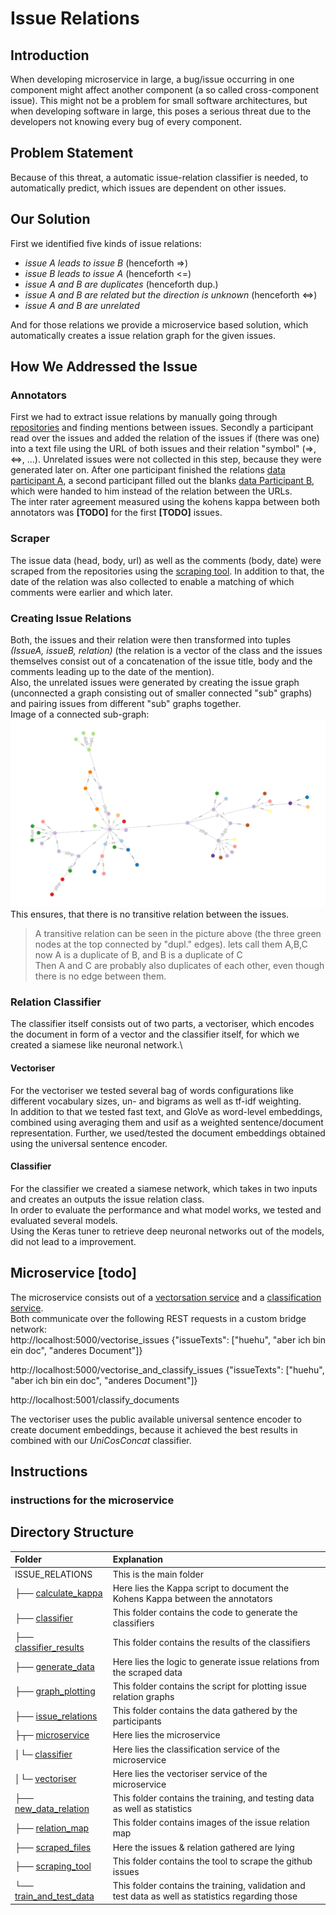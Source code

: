 # Issue Relations
## Introduction
When developing microservice in large, a bug/issue occurring in one component might affect another component (a so called cross-component issue).
This might not be a problem for small software architectures, but when developing software in large, this poses a serious threat due to the developers not knowing every bug of every component.

## Problem Statement
Because of this threat, a automatic issue-relation classifier is needed, to automatically predict, which issues are dependent on other issues.

## Our Solution
First we identified five kinds of issue relations:
* _issue A leads to issue B_ (henceforth =>)
* _issue B leads to issue A_ (henceforth <=)
* _issue A and B are duplicates_ (henceforth dup.)
* _issue A and B are related but the direction is unknown_ (henceforth <=>)
* _issue A and B are unrelated_ 

And for those relations we provide a microservice based solution, which automatically creates a issue relation graph for the given issues.

## How We Addressed the Issue
### Annotators
First we had to extract issue relations by manually going through [repositories](./scraped_files/allRepos.txt) and finding mentions between issues.
Secondly a participant read over the issues and added the relation of the issues if (there was one) into a text file using the URL of both issues and their relation "symbol" (=>, <=>, ...).
Unrelated issues were not collected in this step, because they were generated later on.
After one participant finished the relations [data participant A](./issue_relations/data_participant_A.txt), a second participant filled out the blanks [data Participant B](./issue_relations/data_participant_B.txt), which were handed to him instead of the relation between the URLs.\
The inter rater agreement measured using the kohens kappa between both annotators was **[TODO]** for the first **[TODO]** issues.

### Scraper
The issue data (head, body, url) as well as the comments (body, date) were scraped from the repositories using the [scraping tool](./scraping_tool/).
In addition to that, the date of the relation was also collected to enable a matching of which comments were earlier and which later.

### Creating Issue Relations
Both, the issues and their relation were then transformed into tuples *(IssueA, issueB, relation)* (the relation is a vector of the class and the issues themselves consist out of a concatenation of the issue title, body and the comments leading up to the date of the mention).\
Also, the unrelated issues were generated by creating the issue graph (unconnected a graph consisting out of smaller connected "sub" graphs) and pairing issues from different "sub" graphs together.\
Image of a connected sub-graph:
![image text](./relation_map/issue_map_cropped.png)
This ensures, that there is no transitive relation between the issues.
> A transitive relation can be seen in the picture above (the three green nodes at the top connected by "dupl." edges).
> lets call them A,B,C\
> now A is a duplicate of B, and B is a duplicate of C\
> Then A and C are probably also duplicates of each other, even though there is no edge between them.

### Relation Classifier
The classifier itself consists out of two parts, a vectoriser, which encodes the document in form of a vector and the classifier itself, for which we created a siamese like neuronal network.\

#### Vectoriser
For the vectoriser we tested several bag of words configurations like different vocabulary sizes, un- and bigrams as well as tf-idf weighting.\
In addition to that we tested fast text, and GloVe as word-level embeddings, combined using averaging them and usif as a weighted sentence/document representation.
Further, we used/tested the document embeddings obtained using the universal sentence encoder.

#### Classifier
For the classifier we created a siamese network, which takes in two inputs and creates an outputs the issue relation class.\
In order to evaluate the performance and what model works, we tested and evaluated several models.\
Using the Keras tuner to retrieve deep neuronal networks out of the models, did not lead to a improvement.

## Microservice **[todo]**
The microservice consists out of a [vectorsation service](./microservice/vectoriser/) and a [classification service](./microservice/classifier/).\
Both communicate over the following REST requests in a custom bridge network:\
http://localhost:5000/vectorise_issues
{"issueTexts": ["huehu", "aber ich bin ein doc", "anderes Document"]}

http://localhost:5000/vectorise_and_classify_issues
{"issueTexts": ["huehu", "aber ich bin ein doc", "anderes Document"]}

http://localhost:5001/classify_documents


The vectoriser uses the public available universal sentence encoder to create document embeddings, because it achieved the best results in combined with our _UniCosConcat_ classifier.

## Instructions

### instructions for the microservice



## Directory Structure


| Folder                                       | Explanation                                                                                       |
| :------------------------------------------- | :------------------------------------------------------------------------------------------------ |
| ISSUE_RELATIONS                              | This is the main folder                                                                           |
|├── [calculate_kappa](./calculate_kappa)         | Here lies the Kappa script to document the Kohens Kappa between the annotators                    |
|├── [classifier](./classifier)                   | This folder contains the code to generate the classifiers                                         |
|├── [classifier_results](./classifier_results)   | This folder contains the results of the classifiers                                               |
|├── [generate_data](./generate_data)             | Here lies the logic to generate issue relations from the scraped data                             |
|├── [graph_plotting](./graph_plotting)           | This folder contains the script for plotting issue relation graphs                                |
|├── [issue_relations](./issue_relations)         | This folder contains the data gathered by the participants                                        |
|├┬─ [microservice](./microservice)               | Here lies the microservice                                                                        |
|│└─ [classifier](./microservice/classifier)      | Here lies the classification service of the microservice                                          |
|│└─ [vectoriser](./microservice/vectoriser)      | Here lies the vectoriser service of the microservice                                              |
|├── [new_data_relation](./new_data_relation)     | This folder contains the training, and testing data as well as statistics                         |
|├── [relation_map](./relation_map)               | This folder contains images of the issue relation map                                             |
|├── [scraped_files](./scraped_files)             | Here the issues & relation gathered are lying                                                     |
|├── [scraping_tool](./scraping_tool)             | This folder contains the tool to scrape the github issues                                         |
|└── [train_and_test_data](./train_and_test_data) | This folder contains the training, validation and test data as well as statistics regarding those |
